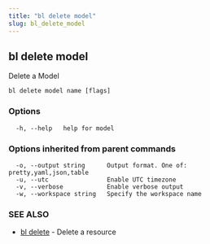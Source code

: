 ```yaml
---
title: "bl delete model"
slug: bl_delete_model
---
```

## bl delete model

Delete a Model

```
bl delete model name [flags]
```

### Options

```
  -h, --help   help for model
```

### Options inherited from parent commands

```
  -o, --output string      Output format. One of: pretty,yaml,json,table
  -u, --utc                Enable UTC timezone
  -v, --verbose            Enable verbose output
  -w, --workspace string   Specify the workspace name
```

### SEE ALSO

* [bl delete](bl_delete.md)	 - Delete a resource

